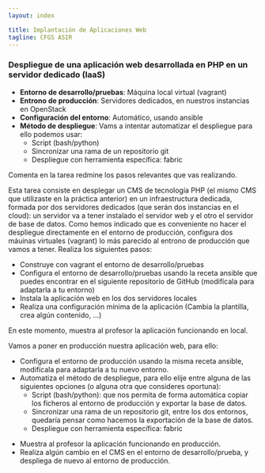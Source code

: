 ```yaml
---
layout: index

title: Implantación de Aplicaciones Web
tagline: CFGS ASIR
---
```


### Despliegue de una aplicación web desarrollada en PHP en un servidor dedicado (IaaS)

<div class='nota' markdown='1'>

* **Entorno de desarrollo/pruebas**: Máquina local virtual (vagrant)
* **Entrono de producción**: Servidores dedicados, en nuestros instancias en OpenStack
* **Configuración del entorno**: Automático, usando ansible
* **Método de despliegue**: Vams a intentar automatizar el despliegue para ello podemos usar:
	* Script (bash/python)
	* Sincronizar una rama de un repositorio git
	* Despliegue con herramienta específica: fabric
</div>

<div class='ejercicios' markdown='1'>
Comenta en la tarea redmine los pasos relevantes que vas realizando.
</div>

Esta tarea consiste en desplegar un CMS de tecnología PHP (el mismo CMS que utilizaste en la práctica anterior) en un infraestructura dedicada, formada por dos servidores dedicados (que serán dos instancias en el cloud): un servidor va a tener instalado el servidor web y el otro el servidor de base de datos. Como hemos indicado que es conveniente no hacer el despliegue directamente en el entorno de producción, configura dos máuinas virtuales (vagrant) lo más parecido al entrono de producción que vamos a tener. Realiza los siguientes pasos:

* Construye con vagrant el entorno de desarrollo/pruebas
* Configura el entorno de desarrollo/pruebas usando la receta ansible que puedes encontrar en el siguiente repositorio de GitHub (modifícala para adaptarla a tu entorno)
* Instala la aplicación web en los dos servidores locales
* Realiza una configuración mínima de la aplicación (Cambia la plantilla, crea algún contenido, ...)

<div class='ejercicios' markdown='1'>
En este momento, muestra al profesor la aplicación funcionando en local.
</div>

Vamos a poner en producción nuestra aplicación web, para ello:

* Configura el entorno de producción usando la misma receta ansible, modifícala para adaptarla a tu nuevo entorno.
* Automatiza el método de despliegue, para ello elije entre alguna de las siguientes opciones (o alguna otra que consideres oportuna):
	* Script (bash/python): que nos permita de forma automática copiar los ficheros al entorno de producción y exportar la base de datos.
	* Sincronizar una rama de un repositorio git, entre los dos entornos, quedaría pensar como hacemos la exportación de la base de datos.
	* Despliegue con herramienta específica: fabric


<div class='ejercicios' markdown='1'>

* Muestra al profesor la aplicación funcionando en producción.
* Realiza algún cambio en el CMS en el entorno de desarrollo/prueba, y despliega de nuevo al entorno de producción.
</div>
